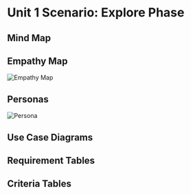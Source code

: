 # Unit 1 Scenario: Explore Phase



## Mind Map


## Empathy Map
![Empathy Map](../assests/scenario_empathy.jpg)

## Personas
![Persona](../assests/scenario_persona.jpg)


## Use Case Diagrams


## Requirement Tables


## Criteria Tables